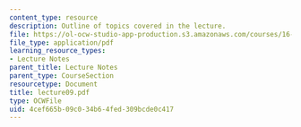 ```yaml
---
content_type: resource
description: Outline of topics covered in the lecture.
file: https://ol-ocw-studio-app-production.s3.amazonaws.com/courses/16-322-stochastic-estimation-and-control-fall-2004/4cef665b09c034b64fed309bcde0c417_lecture09.pdf
file_type: application/pdf
learning_resource_types:
- Lecture Notes
parent_title: Lecture Notes
parent_type: CourseSection
resourcetype: Document
title: lecture09.pdf
type: OCWFile
uid: 4cef665b-09c0-34b6-4fed-309bcde0c417
---
```

